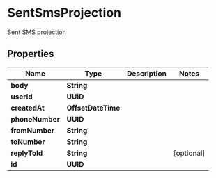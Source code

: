 

# SentSmsProjection

Sent SMS projection

## Properties

| Name | Type | Description | Notes |
|------------ | ------------- | ------------- | -------------|
|**body** | **String** |  |  |
|**userId** | **UUID** |  |  |
|**createdAt** | **OffsetDateTime** |  |  |
|**phoneNumber** | **UUID** |  |  |
|**fromNumber** | **String** |  |  |
|**toNumber** | **String** |  |  |
|**replyToId** | **String** |  |  [optional] |
|**id** | **UUID** |  |  |



